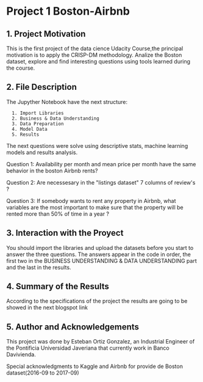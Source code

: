 # Project 1 Boston-Airbnb

## 1. Project Motivation

This is the first project of the data cience Udacity Course,the principal motivation  is to apply the CRISP-DM methodology. Analize the Boston dataset, explore and find interesting questions using tools learned during the course.

## 2. File Description

The Jupyther Notebook have the next structure: 

      1. Import Libraries
      2. Business & Data Understanding
      3. Data Preparation
      4. Model Data
      5. Results

The next questions were solve using descriptive stats, machine learning models and results analysis.

Question 1: Availability per month and mean price per month have the same behavior in the boston Airbnb rents?

Question 2: Are necessesary in the "listings dataset" 7 columns of review's ?

Question 3: If somebody wants to rent any property in Airbnb, what variables are the most important to make sure that the property will be rented more than 50% of time in a year ?

## 3. Interaction with the Proyect

You should import the libraries and upload the datasets before you start to answer the three questions. The answers appear in the code in order, the first two in the BUSINESS UNDERSTANDING & DATA UNDERSTANDING part and the last in the results.

## 4. Summary of the Results

According to the specifications of the project the results are going to be showed in the next blogspot link

## 5. Author and Acknowledgements

This project was done by  Esteban Ortiz Gonzalez, an Industrial Engineer of the Pontificia Universidad Javeriana that currently work in Banco Davivienda.

Special acknowledgments to Kaggle and Airbnb for provide de Boston dataset(2016-09 to 2017-09)
